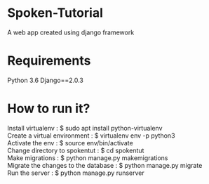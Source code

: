 # Spoken-Tutorial
A web app created using django framework
# Requirements
Python 3.6 Django==2.0.3

# How to run it?
Install virtualenv : 
$ sudo apt install python-virtualenv <br/>
Create a virtual environment : 
$ virtualenv env -p python3 <br/>
Activate the env : 
$ source env/bin/activate <br/>
Change directory to spokentut : 
$ cd spokentut <br/>
Make migrations : 
$ python manage.py makemigrations <br/>
Migrate the changes to the database : 
$ python manage.py migrate <br/>
Run the server : 
$ python manage.py runserver  <br/>
